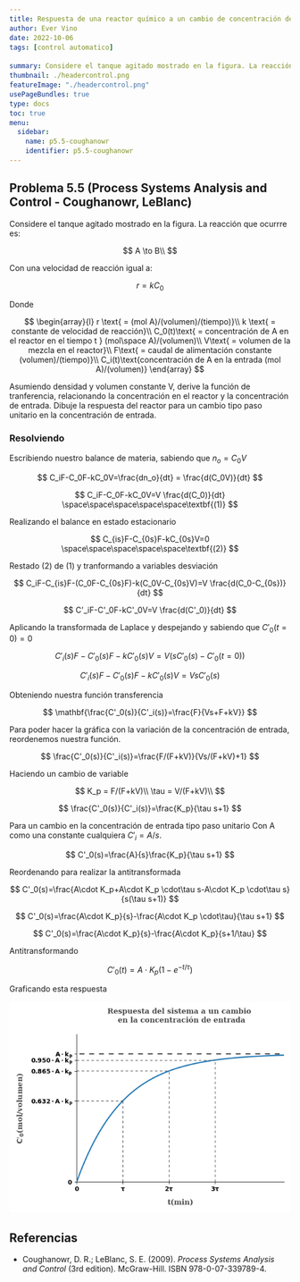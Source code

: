 ```yaml
---
title: Respuesta de una reactor químico a un cambio de concentración de entrada
author: Ever Vino
date: 2022-10-06
tags: [control automatico]

summary: Considere el tanque agitado mostrado en la figura. La reacción que ocurrre es A->B, con la velocidad de reacción, r=kC0... Asumiendo densidad constante y Volumen constante V, derive la función de tranferencia, relacionando la concentración en el reactor y la concentración de entrada. Dibuje la respuesta del reactor para un cambio tipo paso unitario en la concentración de entrada.
thumbnail: ./headercontrol.png
featureImage: "./headercontrol.png"
usePageBundles: true
type: docs
toc: true
menu:
  sidebar:
    name: p5.5-coughanowr
    identifier: p5.5-coughanowr
---
```

## Problema 5.5 (Process Systems Analysis and Control - Coughanowr, LeBlanc)


Considere el tanque agitado mostrado en la figura. La reacción que ocurrre es:

$$
A \to B\\
$$

Con una velocidad de reacción igual a:

$$
r=kC_0
$$

Donde

$$
\begin{array}{l}
r \text{ = (mol A)/(volumen)/(tiempo)}\\
k \text{ = constante de velocidad de reacción}\\
C_0(t)\text{ = concentración de A en el reactor en el tiempo t } (mol\space A)/(volumen)\\
V\text{ = volumen de la mezcla en el reactor}\\
F\text{ = caudal de alimentación constante (volumen)/(tiempo)}\\
C_i(t)\text{concentración de A en la entrada (mol A)/(volumen)}
\end{array}
$$

Asumiendo densidad y volumen constante V, derive la función de tranferencia, relacionando la concentración en el reactor y la concentración de entrada. Dibuje la respuesta del reactor para un cambio tipo paso unitario en la concentración de entrada.

### Resolviendo

Escribiendo nuestro balance de materia, sabiendo que $n_o = C_0V$

$$
C_iF-C_0F-kC_0V=\frac{dn_o}{dt} = \frac{d(C_0V)}{dt}
$$

$$
C_iF-C_0F-kC_0V=V \frac{d(C_0)}{dt} \space\space\space\space\space\textbf{(1)}
$$

Realizando el balance en estado estacionario

$$
C_{is}F-C_{0s}F-kC_{0s}V=0 \space\space\space\space\space\textbf{(2)}
$$

Restado (2) de (1) y tranformando a variables desviación

$$
C_iF-C_{is}F-(C_0F-C_{0s}F)-k(C_0V-C_{0s}V)=V \frac{d(C_0-C_{0s})}{dt}
$$

$$
C'_iF-C'_0F-kC'_0V=V \frac{d(C'_0)}{dt} 
$$

Aplicando la transformada de Laplace y despejando y sabiendo que $C'_0(t=0) = 0$

$$
C'_i(s)F-C'_0(s)F-kC'_0(s)V=V (sC'_0(s)-C'_0(t=0))
$$

$$
C'_i(s)F-C'_0(s)F-kC'_0(s)V=V sC'_0(s)
$$

Obteniendo nuestra función transferencia

$$
\mathbf{\frac{C'_0(s)}{C'_i(s)}=\frac{F}{Vs+F+kV}}
$$

Para poder hacer la gráfica con la variación de la concentración de entrada, reordenemos nuestra función.

$$
\frac{C'_0(s)}{C'_i(s)}=\frac{F/(F+kV)}{Vs/(F+kV)+1}
$$

Haciendo un cambio de variable

$$
K_p = F/(F+kV)\\
\tau = V/(F+kV)\\
$$

$$
\frac{C'_0(s)}{C'_i(s)}=\frac{K_p}{\tau s+1}
$$

Para un cambio en la concentración de entrada tipo paso unitario Con A como una constante cualquiera $C'_i=A/s$.

$$
C'_0(s)=\frac{A}{s}\frac{K_p}{\tau s+1}
$$

Reordenando para realizar la antitransformada

$$
C'_0(s)=\frac{A\cdot K_p+A\cdot K_p \cdot\tau s-A\cdot K_p \cdot\tau s}{s(\tau s+1)}
$$

$$
C'_0(s)=\frac{A\cdot K_p}{s}-\frac{A\cdot K_p \cdot\tau}{\tau s+1}
$$

$$
C'_0(s)=\frac{A\cdot K_p}{s}-\frac{A\cdot K_p}{s+1/\tau}
$$

Antitransformando

$$
C'_0(t) = A\cdot K_p(1-e^{-t/\tau})
$$

Graficando esta respuesta

![respuesta del sistema a un cambio en la concentración de entrada](p55r.png)

## Referencias

* Coughanowr, D. R.; LeBlanc, S. E. (2009). _Process Systems Analysis and Control_ (3rd edition). McGraw-Hill. ISBN 978-0-07-339789-4.